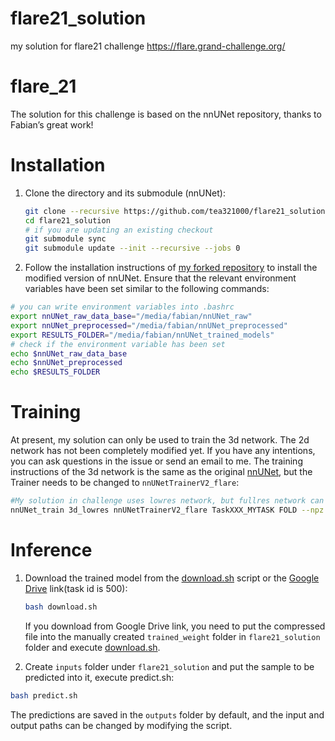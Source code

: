# flare21_solution
my solution for flare21 challenge https://flare.grand-challenge.org/

# flare_21

The solution for this challenge is based on the nnUNet repository, thanks to Fabian’s great work!

# Installation

1. Clone the directory and its submodule (nnUNet):

    ```bash
    git clone --recursive https://github.com/tea321000/flare21_solution
    cd flare21_solution
    # if you are updating an existing checkout
    git submodule sync
    git submodule update --init --recursive --jobs 0
    ```

2. Follow the installation instructions of [my forked repository](https://github.com/tea321000/nnUNet/tree/flare_21#installation) to install the modified version of nnUNet. Ensure that the relevant environment variables have been set similar to the following commands:

```bash
# you can write environment variables into .bashrc
export nnUNet_raw_data_base="/media/fabian/nnUNet_raw"
export nnUNet_preprocessed="/media/fabian/nnUNet_preprocessed"
export RESULTS_FOLDER="/media/fabian/nnUNet_trained_models"
# check if the environment variable has been set
echo $nnUNet_raw_data_base
echo $nnUNet_preprocessed
echo $RESULTS_FOLDER
```

# Training

At present, my solution can only be used to train the 3d network. The 2d network has not been completely modified yet. If you have any intentions, you can ask questions in the issue or send an email to me. The training instructions of the 3d network is the same as the original [nnUNet](https://github.com/tea321000/nnUNet/tree/flare_21#3d-full-resolution-u-net), but the Trainer needs to be changed to `nnUNetTrainerV2_flare`:

```bash
#My solution in challenge uses lowres network, but fullres network can also be used
nnUNet_train 3d_lowres nnUNetTrainerV2_flare TaskXXX_MYTASK FOLD --npz
```

# Inference

1. Download the trained model from the [download.sh](https://github.com/tea321000/flare21_solution/blob/main/download.sh) script or the [Google Drive](https://drive.google.com/file/d/1YW8MsLaYUr6lhfpf_LL6kTelPiuJRhq9/view) link(task id is 500):

    ```bash
    bash download.sh
    ```

    If you download from Google Drive link, you need to put the compressed file into the manually created `trained_weight` folder in `flare21_solution` folder and execute [download.sh](http://download.sh/).

2. Create `inputs` folder under `flare21_solution` and put the sample to be predicted into it, execute predict.sh:

```bash
bash predict.sh
```

The predictions are saved in the `outputs` folder by default, and the input and output paths can be changed by modifying the script.
